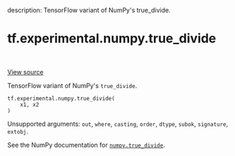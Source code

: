 description: TensorFlow variant of NumPy's true_divide.

<div itemscope itemtype="http://developers.google.com/ReferenceObject">
<meta itemprop="name" content="tf.experimental.numpy.true_divide" />
<meta itemprop="path" content="Stable" />
</div>

# tf.experimental.numpy.true_divide

<!-- Insert buttons and diff -->

<table class="tfo-notebook-buttons tfo-api nocontent" align="left">

</table>

<a target="_blank" class="external" href="/code/stable/tensorflow/python/ops/numpy_ops/np_math_ops.py">View source</a>



TensorFlow variant of NumPy's `true_divide`.


<pre class="devsite-click-to-copy prettyprint lang-py tfo-signature-link">
<code>tf.experimental.numpy.true_divide(
    x1, x2
)
</code></pre>



<!-- Placeholder for "Used in" -->

Unsupported arguments: `out`, `where`, `casting`, `order`, `dtype`, `subok`, `signature`, `extobj`.

See the NumPy documentation for [`numpy.true_divide`](https://numpy.org/doc/stable/reference/generated/numpy.true_divide.html).